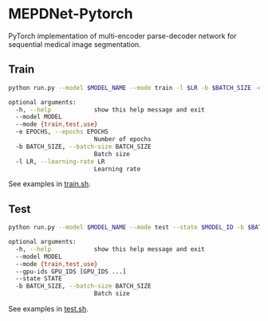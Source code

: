 # MEPDNet-Pytorch

PyTorch implementation of multi-encoder parse-decoder network for sequential medical image segmentation.

## Train

```bash
python run.py --model $MODEL_NAME --mode train -l $LR -b $BATCH_SIZE -e $EPOCHS --gpu-id $GPU_ID

optional arguments:
  -h, --help            show this help message and exit
  --model MODEL
  --mode {train,test,use}
  -e EPOCHS, --epochs EPOCHS
                        Number of epochs
  -b BATCH_SIZE, --batch-size BATCH_SIZE
                        Batch size
  -l LR, --learning-rate LR
                        Learning rate
```
See examples in [train.sh](train.sh).


## Test

```bash
python run.py --model $MODEL_NAME --mode test --state $MODEL_ID -b $BATCH_SIZE --gpu-ids $GPU_ID

optional arguments:
  -h, --help            show this help message and exit
  --model MODEL
  --mode {train,test,use}
  --gpu-ids GPU_IDS [GPU_IDS ...]
  --state STATE
  -b BATCH_SIZE, --batch-size BATCH_SIZE
                        Batch size
```
See examples in [test.sh](test.sh).

